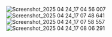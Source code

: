 ![Screenshot_2025 04 24_17 04 56 007](https://github.com/user-attachments/assets/e3955128-6a0a-4194-8aa3-f835bcf2c474)
![Screenshot_2025 04 24_17 07 48 641](https://github.com/user-attachments/assets/cb58a6ee-f5d2-4ff7-85ee-37e9f05511ee)
![Screenshot_2025 04 24_17 07 58 557](https://github.com/user-attachments/assets/3d5848a8-40cd-4f90-a9ef-da26548bbc4a)
![Screenshot_2025 04 24_17 08 06 291](https://github.com/user-attachments/assets/b48cb4ba-b101-4bbc-80e2-6baaa38ae3f3)

